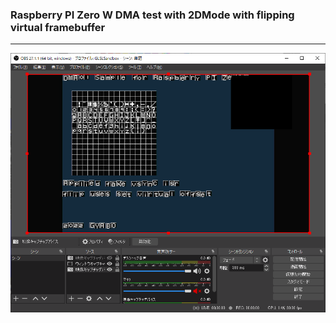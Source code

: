 ### Raspberry PI Zero W DMA test with 2DMode with flipping virtual framebuffer
----


![picture](https://github.com/kumaashi/RaspberryPI/blob/master/image/rpizero_dma01.png "DMA test")


